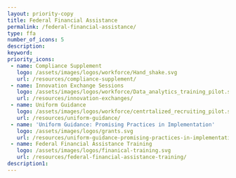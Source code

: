```yaml
---
layout: priority-copy
title: Federal Financial Assistance
permalink: /federal-financial-assistance/
type: ffa
number_of_icons: 5
description: 
keyword: 
priority_icons: 
 - name: Compliance Supplement
   logo: /assets/images/logos/workforce/Hand_shake.svg
   url: /resources/compliance-supplement/
 - name: Innovation Exchange Sessions
   logo: /assets/images/logos/workforce/Data_analytics_training_pilot.svg
   url: /resources/innovation-exchanges/
 - name: Uniform Guidance
   logo: /assets/images/logos/workforce/centrtalized_recruiting_pilot.svg
   url: /resources/uniform-guidance/
 - name: 'Uniform Guidance: Promising Practices in Implementation'
   logo: /assets/images/logos/grants.svg
   url: /resources/uniform-guidance-promising-practices-in-implementation/
 - name: Federal Financial Assistance Training
   logo: /assets/images/logos/finanical-training.svg
   url: /resources/federal-financial-assistance-training/
description1:
---
```




